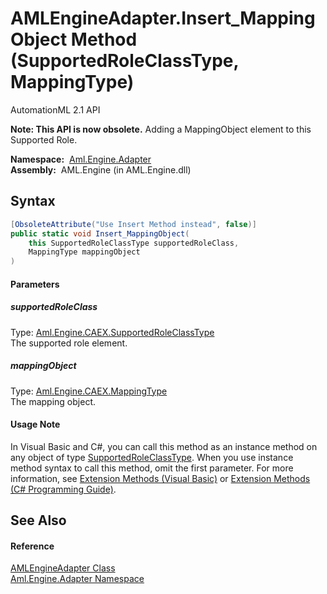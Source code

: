 AMLEngineAdapter.Insert_MappingObject Method (SupportedRoleClassType, MappingType)
==================================================================================
AutomationML 2.1 API

**Note: This API is now obsolete.**
Adding a MappingObject element to this Supported Role.

  **Namespace:**  [Aml.Engine.Adapter][1]  
  **Assembly:**  AML.Engine (in AML.Engine.dll)

Syntax
------

```csharp
[ObsoleteAttribute("Use Insert Method instead", false)]
public static void Insert_MappingObject(
	this SupportedRoleClassType supportedRoleClass,
	MappingType mappingObject
)
```

#### Parameters

##### *supportedRoleClass*
Type: [Aml.Engine.CAEX.SupportedRoleClassType][2]  
The supported role element.

##### *mappingObject*
Type: [Aml.Engine.CAEX.MappingType][3]  
The mapping object.

#### Usage Note
In Visual Basic and C#, you can call this method as an instance method on any object of type [SupportedRoleClassType][2]. When you use instance method syntax to call this method, omit the first parameter. For more information, see [Extension Methods (Visual Basic)][4] or [Extension Methods (C# Programming Guide)][5].

See Also
--------

#### Reference
[AMLEngineAdapter Class][6]  
[Aml.Engine.Adapter Namespace][1]  

[1]: ../README.md
[2]: ../../Aml.Engine.CAEX/SupportedRoleClassType/README.md
[3]: ../../Aml.Engine.CAEX/MappingType/README.md
[4]: https://docs.microsoft.com/dotnet/visual-basic/programming-guide/language-features/procedures/extension-methods
[5]: https://docs.microsoft.com/dotnet/csharp/programming-guide/classes-and-structs/extension-methods
[6]: README.md
[7]: https://www.automationml.org
[8]: ../../icons/logoShade.png